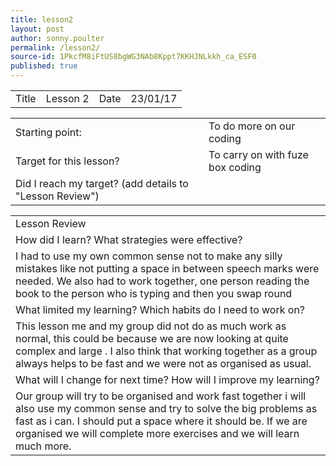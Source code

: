 ```yaml
---
title: lesson2
layout: post
author: sonny.poulter
permalink: /lesson2/
source-id: 1PkcfM8iFtUS8bgWG3NAb8Kppt7KKHJNLkkh_ca_ESF0
published: true
---
```

<table>
  <tr>
    <td>Title</td>
    <td>Lesson 2 </td>
    <td>Date</td>
    <td>23/01/17</td>
  </tr>
</table>


<table>
  <tr>
    <td>Starting point:</td>
    <td>To do more on our coding</td>
  </tr>
  <tr>
    <td>Target for this lesson?</td>
    <td>To carry on with fuze box coding</td>
  </tr>
  <tr>
    <td>Did I reach my target? 
(add details to "Lesson Review")</td>
    <td></td>
  </tr>
</table>


<table>
  <tr>
    <td>Lesson Review</td>
  </tr>
  <tr>
    <td>How did I learn? What strategies were effective? </td>
  </tr>
  <tr>
    <td>I had to use my own common sense not to make any silly mistakes like not putting a space in between speech marks were needed. We also had to work together, one person reading the book to the person who is typing and then you swap round
</td>
  </tr>
  <tr>
    <td>What limited my learning? Which habits do I need to work on? </td>
  </tr>
  <tr>
    <td>This lesson me and my group did not do as much work as normal, this could be because we are now looking at quite complex and large . I also think that working together as a group always helps to be fast and we were not as organised as usual.
</td>
  </tr>
  <tr>
    <td>What will I change for next time? How will I improve my learning?</td>
  </tr>
  <tr>
    <td>Our group will try to be organised and work fast together i will also use my common sense and try to solve the big problems as fast as i can. I should put a space where it should be. If we are organised we will complete more exercises and we will learn much more.
</td>
  </tr>
</table>


